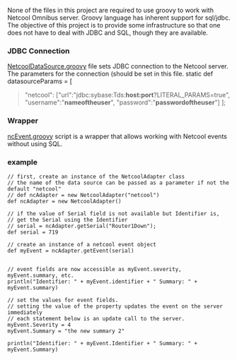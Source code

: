 None of the files in this project are required to use groovy to work with Netcool Omnibus server. Groovy language has inherent support for sql/jdbc.
The objective of this project is to provide some infrastructure so that one does not have to deal with JDBC and SQL, though they are available.

### JDBC Connection ###
[NetcoolDataSource.groovy](http://groovy4netcool.googlecode.com/svn/trunk/netcool/NetcoolDatasource.groovy) file sets JDBC connection to the Netcool server. The parameters for the connection (should be set in this file.
static def datasourceParams = [
> "netcool": ["url":"jdbc:sybase:Tds:**host:port**?LITERAL\_PARAMS=true", "username":"**nameoftheuser**", "password":"**passwordoftheuser**"]
> ];

### Wrapper ###
[ncEvent.groovy](http://groovy4netcool.googlecode.com/svn/trunk/netcool/ncEvent.groovy) script is a wrapper that allows working with Netcool events without using SQL.

### example ###
```
// first, create an instance of the NetcoolAdapter class 
// the name of the data source can be passed as a parameter if not the default "netcool"
// def ncAdapter = new NetcoolAdapter("netcool")
def ncAdapter = new NetcoolAdapter()

// if the value of Serial field is not available but Identifier is, 
// get the Serial using the Identifier
// serial = ncAdapter.getSerial("Router1Down");
def serial = 719

// create an instance of a netcool event object 
def myEvent = ncAdapter.getEvent(serial)


// event fields are now accessible as myEvent.severity, myEvent.summary, etc.
println("Identifier: " + myEvent.identifier + " Summary: " + myEvent.summary)

// set the values for event fields.
// setting the value of the property updates the event on the server immediately
// each statement below is an update call to the server.
myEvent.Severity = 4 
myEvent.Summary = "the new summary 2"

println("Identifier: " + myEvent.Identifier + " Summary: " + myEvent.Summary)
```